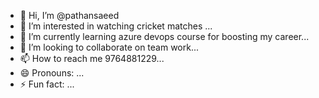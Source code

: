 - 👋 Hi, I’m @pathansaeed
- 👀 I’m interested in watching cricket matches ...
- 🌱 I’m currently learning azure devops course for boosting my career...
- 💞️ I’m looking to collaborate on team work...
- 📫 How to reach me 9764881229...
- 😄 Pronouns: ...
- ⚡ Fun fact: ...

<!---
pathansaeed/pathansaeed is a ✨ special ✨ repository because its `README.md` (this file) appears on your GitHub profile.
You can click the Preview link to take a look at your changes.
--->
